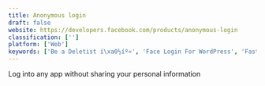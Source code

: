 ```yaml
---
title: Anonymous login
draft: false 
website: https://developers.facebook.com/products/anonymous-login
classification: ['']
platform: ['Web']
keywords: ['Be a Deletist í\xa0½íº«', 'Face Login For WordPress', 'Fast Login on WordPress', 'Findr', 'Hiyo', 'LoginPress', 'Nod', 'Psst! Anonymous', 'Reggy', 'Startups Anonymous', 'Stealthy: Secret Messenger', 'Stupid Chat', 'Symphosis', 'Tooyoo Emergency Sheet', 'Which Login?']
---
```

Log into any app without sharing your personal information